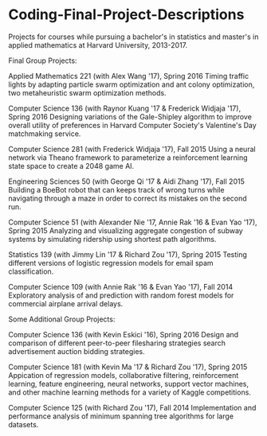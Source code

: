 # Coding-Final-Project-Descriptions
Projects for courses while pursuing a bachelor's in statistics and master's in applied mathematics at Harvard University, 2013-2017.

Final Group Projects:

Applied Mathematics 221 (with Alex Wang '17), Spring 2016
Timing traffic lights by adapting particle swarm optimization and ant colony optimization, two metaheuristic swarm optimization methods.

Computer Science 136 (with Raynor Kuang '17 & Frederick Widjaja '17), Spring 2016
Designing variations of the Gale-Shipley algorithm to improve overall utility of preferences in Harvard Computer Society's Valentine's Day matchmaking service.

Computer Science 281 (with Frederick Widjaja '17), Fall 2015
Using a neural network via Theano framework to parameterize a reinforcement learning state space to create a 2048 game AI.

Engineering Sciences 50 (with George Qi '17 & Aidi Zhang '17), Fall 2015
Building a BoeBot robot that can keeps track of wrong turns while navigating through a maze in order to correct its mistakes on the second run.

Computer Science 51 (with Alexander Nie '17, Annie Rak '16 & Evan Yao '17), Spring 2015
Analyzing and visualizing aggregate congestion of subway systems by simulating ridership using shortest path algorithms.

Statistics 139 (with Jimmy Lin '17 & Richard Zou '17), Spring 2015
Testing different versions of logistic regression models for email spam classification.

Computer Science 109 (with Annie Rak '16 & Evan Yao '17), Fall 2014
Exploratory analysis of and prediction with random forest models for commercial airplane arrival delays.

Some Additional Group Projects:

Computer Science 136 (with Kevin Eskici '16), Spring 2016
Design and comparison of different peer-to-peer filesharing strategies search advertisement auction bidding strategies.

Computer Science 181 (with Kevin Ma '17 & Richard Zou '17), Spring 2015
Appication of regression models, collaborative filtering, reinforcement learning, feature engineering, neural networks, support vector machines, and other machine learning methods for a variety of Kaggle competitions.

Computer Science 125 (with Richard Zou '17), Fall 2014
Implementation and performance analysis of minimum spanning tree algorithms for large datasets.
